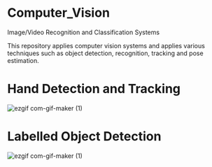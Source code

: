 # Computer_Vision
Image/Video Recognition and Classification Systems

This repository applies computer vision systems and applies various techniques such as object detection, recognition, tracking and pose estimation.


# Hand Detection and Tracking
![ezgif com-gif-maker (1)](https://user-images.githubusercontent.com/77617378/125593722-54e5bed0-4642-41c7-a5ec-f5864cb43a02.gif)












# Labelled Object Detection
![ezgif com-gif-maker (1)](https://user-images.githubusercontent.com/77617378/125602101-cf54805a-c93b-49e7-84f1-552cea715de4.gif)
